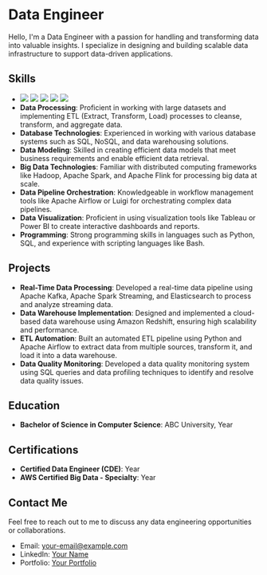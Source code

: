 # Data Engineer

Hello, I'm a Data Engineer with a passion for handling and transforming data into valuable insights. I specialize in designing and building scalable data infrastructure to support data-driven applications.

## Skills

- <img src="https://img.shields.io/badge/Android-3DDC84?style=flat-square&logo=Android&logoColor=white"/> <img src="https://img.shields.io/badge/Python-3776AB?style=flat-square&logo=Python&logoColor=yellow"/> <img src="https://img.shields.io/badge/Jupyter-F37626?style=flat-square&logo=Jupyter&logoColor=yellow"/> <img src="https://img.shields.io/badge/C-A8B9CC?style=flat-square&logo=C&logoColor=blue"/> <img src="https://img.shields.io/badge/C++-00599C?style=flat-square&logo=cplusplus&logoColor=white"/>
- **Data Processing**: Proficient in working with large datasets and implementing ETL (Extract, Transform, Load) processes to cleanse, transform, and aggregate data.
- **Database Technologies**: Experienced in working with various database systems such as SQL, NoSQL, and data warehousing solutions.
- **Data Modeling**: Skilled in creating efficient data models that meet business requirements and enable efficient data retrieval.
- **Big Data Technologies**: Familiar with distributed computing frameworks like Hadoop, Apache Spark, and Apache Flink for processing big data at scale.
- **Data Pipeline Orchestration**: Knowledgeable in workflow management tools like Apache Airflow or Luigi for orchestrating complex data pipelines.
- **Data Visualization**: Proficient in using visualization tools like Tableau or Power BI to create interactive dashboards and reports.
- **Programming**: Strong programming skills in languages such as Python, SQL, and experience with scripting languages like Bash.

## Projects

- **Real-Time Data Processing**: Developed a real-time data pipeline using Apache Kafka, Apache Spark Streaming, and Elasticsearch to process and analyze streaming data.
- **Data Warehouse Implementation**: Designed and implemented a cloud-based data warehouse using Amazon Redshift, ensuring high scalability and performance.
- **ETL Automation**: Built an automated ETL pipeline using Python and Apache Airflow to extract data from multiple sources, transform it, and load it into a data warehouse.
- **Data Quality Monitoring**: Developed a data quality monitoring system using SQL queries and data profiling techniques to identify and resolve data quality issues.

## Education

- **Bachelor of Science in Computer Science**: ABC University, Year

## Certifications

- **Certified Data Engineer (CDE)**: Year
- **AWS Certified Big Data - Specialty**: Year

## Contact Me

Feel free to reach out to me to discuss any data engineering opportunities or collaborations.

- Email: [your-email@example.com](mailto:your-email@example.com)
- LinkedIn: [Your Name](https://www.linkedin.com/in/yourname)
- Portfolio: [Your Portfolio](https://your-portfolio-website.com)
